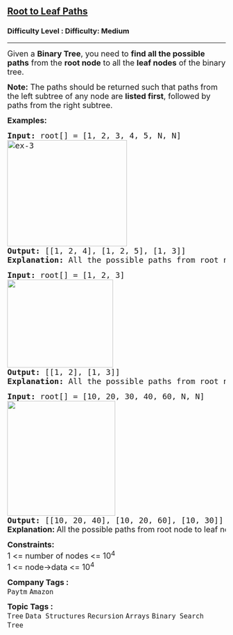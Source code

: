 <h2><a href="https://www.geeksforgeeks.org/problems/root-to-leaf-paths/1?_gl=1*12mjsos*_up*MQ..*_gs*MQ..&gclid=EAIaIQobChMIvuX3wtKQjQMVa6NmAh36qhl0EAAYASAAEgKByvD_BwE&gbraid=0AAAAAC9yBkDlkmH0JZGsRiiyy-pPEqC0H">Root to Leaf Paths</a></h2><h3>Difficulty Level : Difficulty: Medium</h3><hr><div class="problems_problem_content__Xm_eO"><p><span style="font-size: 18px;"><span style="font-size: 18px;">Given a <strong>Binary Tree</strong>, you need to <strong>find all the possible paths</strong> from the <strong>root node</strong> to all the <strong>leaf nodes</strong> of the binary tree. </span></span></p>
<p><span style="font-size: 18px;"><span style="font-size: 18px;"><strong>Note:</strong> The paths should be returned such that paths from the left subtree of any node are <strong>listed first</strong>, followed by paths from the right subtree.</span></span></p>
<p><span style="font-size: 18px;"><strong>Examples:</strong></span></p>
<pre><span style="font-size: 18px;"><strong>Input: </strong>root[] = [1, 2, 3, 4, 5, N, N]
<img src="https://media.geeksforgeeks.org/wp-content/uploads/20241007105251989873/ex-3.webp" alt="ex-3" width="276" height="245">
<strong>Output: </strong>[[1, 2, 4], [1, 2, 5], [1, 3]]
<strong>Explanation: </strong>All the possible paths from root node to leaf nodes are: 1 -&gt; 2 -&gt; 4, 1 -&gt; 2 -&gt; 5 and 1 -&gt; 3</span></pre>
<pre><span style="font-size: 18px;"><strong>Input: </strong>root[] = [1, 2, 3]<br><img src="https://media.geeksforgeeks.org/img-practice/prod/addEditProblem/700553/Web/Other/blobid0_1745821559.jpg" width="244" height="203"><br><strong>Output: </strong>[[1, 2], [1, 3]] 
<strong>Explanation: </strong>All the possible paths from root node to leaf nodes are: 1 -&gt; 2 and 1 -&gt; 3</span>
</pre>
<pre><span style="font-size: 18px;"><strong>Input:</strong> root[] = [10, 20, 30, 40, 60, N, N]
<strong><img src="https://media.geeksforgeeks.org/img-practice/prod/addEditProblem/700553/Web/Other/blobid1_1745821586.jpg" width="249" height="265"><br>Output: </strong>[[10, 20, 40], [10, 20, 60], [10, 30]]<br></span><strong style="font-size: 18px; font-family: -apple-system, BlinkMacSystemFont, 'Segoe UI', Roboto, Oxygen, Ubuntu, Cantarell, 'Open Sans', 'Helvetica Neue', sans-serif;">Explanation: </strong><span style="font-size: 18px; font-family: -apple-system, BlinkMacSystemFont, 'Segoe UI', Roboto, Oxygen, Ubuntu, Cantarell, 'Open Sans', 'Helvetica Neue', sans-serif;">All the possible paths from root node to leaf nodes are: 10 -&gt; 20 -&gt; 40, 10 -&gt; 20 -&gt; 60 and 10 -&gt; 30</span></pre>
<p><span style="font-size: 18px;"><strong>Constraints:</strong><br>1 &lt;= number of nodes &lt;= 10<sup>4<br></sup>1 &lt;= node-&gt;data &lt;= 10<sup>4</sup><sup><br></sup></span></p></div><p><span style=font-size:18px><strong>Company Tags : </strong><br><code>Paytm</code>&nbsp;<code>Amazon</code>&nbsp;<br><p><span style=font-size:18px><strong>Topic Tags : </strong><br><code>Tree</code>&nbsp;<code>Data Structures</code>&nbsp;<code>Recursion</code>&nbsp;<code>Arrays</code>&nbsp;<code>Binary Search Tree</code>&nbsp;